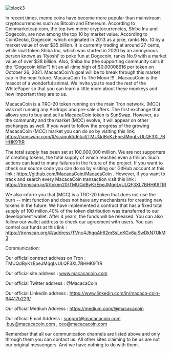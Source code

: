![block3](https://user-images.githubusercontent.com/96337846/151164442-d8554395-e24d-4852-a354-889f5ac63ce3.gif)



In recent times, meme coins have become more popular than mainstream cryptocurrencies such as Bitcoin and Ethereum. According to Coinmarketcap.com, the top two meme cryptocurrencies, Shiba Inu and Dogecoin, are now among the top 10 by market value. According to CoinGecko, Dogecoin, which originated in 2013 as a joke, ranks No. 10 by a market value of over $35 billion. It is currently trading at around 27 cents, while rival token Shiba Inu, which was started in 2020 by an anonymous person known as ‘Ryoshi’ to poke fun at Dogecoin, ranks No.9 with a market value of over $38 billion. Also, Shiba Inu (the supporting community calls it the “Dogecoin killer”) hit an all-time high of $0.00008616 per token on October 26, 2021. MacacaCoin’s goal will be to break through this market cap in the near future. MacacaCoin To The Moon !!! . MacacaCoin is the mascot of a wonderful animal. We invite you to read the rest of the WhitePaper so that you can learn a little more about these monkeys and how important they are to us.


MacacaCoin is a TRC-20 token running on the main Tron network. (MCC) was not running any Airdrops and pre-sale offers. The first exchange that allows you to buy and sell a MacacaCoin token is SunSwap. However, as the community and the market (MCC) evolve, it will appear on other exchanges as well. If you want to follow the progress of the growing MacacaCoin (MCC) market you can do so by visiting this link: https://sunswap.com/#/scanold/detail/TMUQdByKzEpeJMqqLvULQF3XL7BHHK9TtR

The total supply has been set at 100,000,000 million. We are not supporters of creating tokens, the total supply of which reaches even a trillion. Such actions can lead to many failures in the future of the project.
If you want to check our source code you can do so by visiting our GitHub account at this link : https://github.com/MacacaCoin/MacacaCoin . However, if you want to track and search every MacacaCoin transaction visit this link : https://tronscan.io/#/token20/TMUQdByKzEpeJMqqLvULQF3XL7BHHK9TtR

We also inform you that (MCC) is a TRC-20 token that does not use the burn -- mint function and does not have any mechanisms for creating new tokens in the future. We have implemented a contract that has a fixed total supply of 100 milion.40% of the token distribution was transferred to our development wallet. After 4 years, the funds will be released. You can also follow our wallet address to check our agreement with users. You can control our funds at this link : https://tronscan.org/#/address/TVnc4JhqqAh62mSsLeKGv6ajSwDkN7UkM3

Communication:

Our official contract address on Tron : TMUQdByKzEpeJMqqLvULQF3XL7BHHK9TtR

Our official site address : www.macacacoin.com

Our official Twitter address : @MacacaCoin

Our official Linkedin address : https://www.linkedin.com/in/macaca-coin-64417b229/

Our official Medium Address : https://medium.com/@macacacoin

Our official Email Address : support@macacacoin.com ,buy@macacacoin.com , ceo@macacacoin.com

Remember that all our communication channels are listed above and only through them you can contact us. All other sites claiming to be us are not our original messengers. And we have nothing to do with them. 
